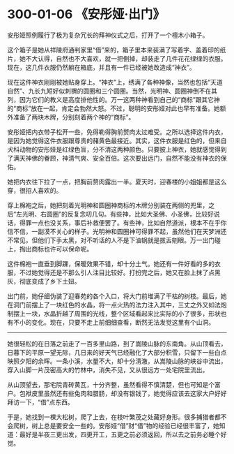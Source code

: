 # 300-01-06 《安彤娅·出门》 

安彤娅照例履行了极为复杂冗长的拜神仪式之后，打开了一个檀木小箱子。

这个箱子是她从祥陵府通判家里“借”来的，箱子里本来装满了写着字、盖着印的纸片，她不大认得，自然也不大喜欢，就一把倒掉，却装走了几件花花绿绿的衣服。现在，这几件衣服仍然躺在箱底，并且有一件已经被她改造成“神衣”。

现在这件神衣刚刚被她贴身穿上。“神衣”上，绣满了各种神像，当然也包括“天道自然”、九长九短好似刺猬的圆圈和三个圆圈。当然，光明神、圆圈神倒不在其列，因为它们的教义是高度排他性的。万一这两种神看到自己的“商标”跟其它神的“商标”放在一起，肯定会勃然大怒。不过，聪明的安彤娅对此也早有准备。她额外准备了两块木牌，分别刻着两个神的“商标”。

安彤娅把内衣带子松开一些，免得勒得胸前赘肉太过难受。之所以选择这件内衣，是因为她觉得这件衣服跟尊贵的赭黄色最接近。其实，这件衣服是红色的，但来自犬科动物的安彤娅是红绿色盲，分不清这两种颜色。只要披上神衣，她就感觉得到了满天神佛的眷顾，神清气爽、安全百倍。这次要出远门，自然不能没有神衣的保佑。

她把内衣往下拉了一点，把胸前赘肉露出一半。夏天时，迎春楼的小姐姐都是这么穿，很招人喜欢的。

穿上棉袍之后，她把刻着光明神和圆圈神商标的木牌分别装在两侧的兜里，之后“左光明、右圆圈”的反复念叨几句。有些神，比如大圣佛、小圣佛，比较好说话，得罪一点也没关系，事后补救便罢了。有些神，比如自然道派，根本不在乎你信不信，一副漠不关心的样子。光明神和圆圈神可得罪不起，虽然他们在天梦洲还不常见，但他们下手太黑，对不听话的人不是下油锅就是拔舌剜眼。万一出门碰上，掏出商标也许可以保命呢。

这件棉袍一直垂到脚踝，保暖效果不错，却十分土气。她还有一件好看的多的衣服，不过她觉得还是不那么引人注目比较好。打扮完之后，她又在脸上抹了点黑灰，彻底变成了乡下土妞。

出门前，她仔细伪装了迎春苑的各个入口，将大门前堆满了干枯的树枝。最后，她在洞门前摆上了一块红色的水晶，将一点火热的法力注入其中，三丈之外又如法炮制摆上一块，水晶折越了周围的光线，整个区域看起来比实际的小了很多，形状也有不小的变化。现在，只要不走上前细细查看，断然无法发觉这里有个山洞。

***

她很轻松的在日落之前走了一百多里山路，到了嵩陵山脉的东南角。从山顶看去，日暮下的平原一望无际，几日来的好天气已经融化了大部分积雪，只留下一些白点映照夕阳的余晖。一条小溪，水量不大，却十分清澈，从嵩陵山脉的峡谷中流出，穿入山脚一片茂密高大的竹林中，消失不见，又从很远方一处宅院里流出。

从山顶望去，那宅院青砖黄瓦，十分齐整，虽然看得不慎清楚，但也可知是个富户。包袱皮里虽然还有些兔肉和腊肠，却没有银钱了，她觉得应该去这家大户好好拜访一下，“借”点东西。

于是，她找到一棵大松树，爬了上去，在枝叶繁茂之处藏好身形。很多捕猎者都不会爬树，树上总是要安全一些的。安彤娅“借”财“借”物的经验已经很丰富了，她知道：最好是半夜三更出发，四更开工，五更之前必须返回，所以去之前务必睡个好觉。
